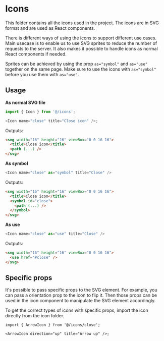# Icons

This folder contains all the icons used in the project. The icons are in SVG format and are used as React components.

There is different ways of using the icons to support different use cases. Main usecase is to enable us to use SVG sprites to reduce the number of requests to the server. It also makes it possible to handle icons as normal React components if needed.

Sprites can be achieved by using the prop `as="symbol"` and `as="use"` together on the same page. Make sure to use the icons with `as="symbol"` before you use them with `as="use"`.

## Usage

**As normal SVG file**

```js
import { Icon } from '@/icons';

<Icon name="close" title="Close icon" />;
```

Outputs:

```html
<svg width="16" height="16" viewBox="0 0 16 16">
  <title>Close icon</title>
  <path (...) />
</svg>
```

**As symbol**

```js
<Icon name="close" as="symbol" title="Close" />
```

Outputs:

```html
<svg width="16" height="16" viewBox="0 0 16 16">
  <title>Close icon</title>
  <symbol id="close">
    <path (...) />
  </symbol>
</svg>
```

**As use**

```js
<Icon name="close" as="use" title="Close" />
```

Outputs:

```html
<svg width="16" height="16" viewBox="0 0 16 16">
  <use href="#close" />
</svg>
```

## Specific props

It's possible to pass specific props to the SVG element. For example, you can pass a orientation prop to the icon to flip it. Then those props can be used in the icon component to manipulate the SVG element accordingly.

To get the correct types of icons with specific props, import the icon directly from the icon folder.

```tsx
import { ArrowIcon } from '@/icons/close';

<ArrowIcon direction="up" title="Arrow up" />;
```

